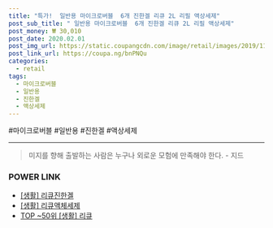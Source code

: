 ```yaml
--- 
title: "특가!  일반용 마이크로버블  6개 진한겔 리큐 2L 리필 액상세제" 
post_sub_title: " 일반용 마이크로버블  6개 진한겔 리큐 2L 리필 액상세제" 
post_money: ₩ 30,010 
post_date: 2020.02.01 
post_img_url: https://static.coupangcdn.com/image/retail/images/2019/11/12/15/5/f36b8ff4-b287-4062-80f7-7613e87cd4d2.jpg 
post_link_url: https://coupa.ng/bnPNQu 
categories: 
  - retail 
tags: 
  - 마이크로버블 
  - 일반용 
  - 진한겔 
  - 액상세제 
--- 
```

  #마이크로버블 #일반용 #진한겔 #액상세제 
<hr> 

> 미지를 향해 출발하는 사람은 누구나 외로운 모험에 만족해야 한다. - 지드 


### POWER LINK

* <a href="https://blog.naver.com/fasyy4321/221759095796" target="_blank"> [생활] 리큐진한겔  </a>
* <a href="https://blog.naver.com/fasyy4321/221759354100" target="_blank"> [생활] 리큐액체세제  </a>
* <a href="https://blog.naver.com/an0733/221792259756" target="_blank"> TOP ~50위 [생활] 리큐</a>
